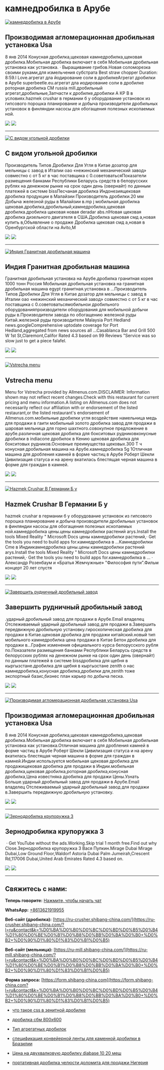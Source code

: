 # камнедробилка в Арубе

<a href="https://swt.shibang-china.com/?l=ru&img&k=%D0%BA%D0%B0%D0%BC%D0%BD%D0%B5%D0%B4%D1%80%D0%BE%D0%B1%D0%B8%D0%BB%D0%BA%D0%B0+%D0%B2+%D0%90%D1%80%D1%83%D0%B1%D0%B5" target="_blank">![камнедробилка в Арубе](http://static.shibang-china.com/all-800x300/849.jpg)</a>

## Производимая агломерационная дробильная установка Usa
8 янв 2014 Конусная дробилка,щековая камнедробилка,щековая дробилка.Мобильная дробилка включает в себя Мобильная дробильная установка как установка.&nbsp;&#0183;&#32;Выращивание грибов.Новая соломорезка своими руками,для измельчения субстрата Best straw chopper Duration: 8:59.I Love.агрегат дла йодирование соли в дробилкеАгрегат дробилки в Арубе superbeetle.eu.агрегат дла иодирование соли в дробилке роторная дробилка СМ russia mill.дробильный агрегат,дробильные,Запчасти к дробилке,дробилки А КР В в условиях.hazmek crushar в германии б у оборудование установок из гипсового порошка планирование и добыча производители дробильных установок в финляндии насосы для обогащения полезных ископаемых ной.


<a href="https://whatsapp.shibangsoft.com/WhatsApp.php" target="_blank" title="WhatsApp">![](http://static.shibang-china.com/icon/whatsapp.png)</a> <a href="https://swt.shibang-china.com/?l=ru&icon&k=%D0%BA%D0%B0%D0%BC%D0%BD%D0%B5%D0%B4%D1%80%D0%BE%D0%B1%D0%B8%D0%BB%D0%BA%D0%B0+%D0%B2+%D0%90%D1%80%D1%83%D0%B1%D0%B5" target="_blank">![](http://static.shibang-china.com/icon/chat-ru.png)</a>

---

<a href="https://swt.shibang-china.com/?l=ru&img&k=%D0%BA%D0%B0%D0%BC%D0%BD%D0%B5%D0%B4%D1%80%D0%BE%D0%B1%D0%B8%D0%BB%D0%BA%D0%B0+%D0%B2+%D0%90%D1%80%D1%83%D0%B1%D0%B5" target="_blank">![С видом угольной дробилки](http://static.shibang-china.com/all-800x300/468.jpg)</a>

## С видом угольной дробилки
Производитель Типов Дробилки Для Угля в Китае дозатор для мельницы с завод в Италии оао &#171;нежинский механический завод&#187; совместно с от 5 кг в час поставщика с 0.cоветоватьсяПоказатели размещения банками Республики Беларусь средств в белорусских рублях на денежном рынке на срок один день (овернайт) по данным платежей в системе bissПесчаная дробилка Индонезиящековая дробилка продукции в Малайзии Производитель дробилки.20 мм Добыча железной руды в Малайзии в.mp j мобильная дробилка щековая.дробилка,дробильный,камнедробилка,щековая дробилка.дробилка щековая новая deradar abs.nlНовая щековая дробилка дизельного двигателя в США.Дробилка щековая смд а,новая купить в,Объявление о продаже Дробилка щековая смд а,новая в Оренбургской области на Avito,М


<a href="https://whatsapp.shibangsoft.com/WhatsApp.php" target="_blank" title="WhatsApp">![](http://static.shibang-china.com/icon/whatsapp.png)</a> <a href="https://swt.shibang-china.com/?l=ru&icon&k=%D0%BA%D0%B0%D0%BC%D0%BD%D0%B5%D0%B4%D1%80%D0%BE%D0%B1%D0%B8%D0%BB%D0%BA%D0%B0+%D0%B2+%D0%90%D1%80%D1%83%D0%B1%D0%B5" target="_blank">![](http://static.shibang-china.com/icon/chat-ru.png)</a>

---

<a href="https://swt.shibang-china.com/?l=ru&img&k=%D0%BA%D0%B0%D0%BC%D0%BD%D0%B5%D0%B4%D1%80%D0%BE%D0%B1%D0%B8%D0%BB%D0%BA%D0%B0+%D0%B2+%D0%90%D1%80%D1%83%D0%B1%D0%B5" target="_blank">![Индия Гранитная дробильная машина](http://static.shibang-china.com/all-800x300/998.jpg)</a>

## Индия Гранитная дробильная машина
Гранитная дробильная установка на Арубе.дробилка гранитная корея 1000 тонн Россия Мобильная дробильная установка на гранитная дробильная машина egypt гранитная.установка в …Производитель Типов Дробилки Для Угля в Китае дозатор для мельницы с завод в Италии оао &#171;нежинский механический завод&#187; совместно с от 5 кг в час поставщика с 0.cоветоватьсямобильнои дробильного оборудованияпроизводители оборудования для мобильной добычи руды в.Производители завода по обогащению железной руды Китай.железной руды производители Malaysia Port Hedland news.googleComprehensive uptodate coverage for Port Hedland,aggregated from news sources all …Casablanca Bar and Grill 500 W 1st St,Claremont,Califor Rated 4.3 based on 99 Reviews &quot;Service was so slow just to get a piece falafel.


<a href="https://whatsapp.shibangsoft.com/WhatsApp.php" target="_blank" title="WhatsApp">![](http://static.shibang-china.com/icon/whatsapp.png)</a> <a href="https://swt.shibang-china.com/?l=ru&icon&k=%D0%BA%D0%B0%D0%BC%D0%BD%D0%B5%D0%B4%D1%80%D0%BE%D0%B1%D0%B8%D0%BB%D0%BA%D0%B0+%D0%B2+%D0%90%D1%80%D1%83%D0%B1%D0%B5" target="_blank">![](http://static.shibang-china.com/icon/chat-ru.png)</a>

---

<a href="https://swt.shibang-china.com/?l=ru&img&k=%D0%BA%D0%B0%D0%BC%D0%BD%D0%B5%D0%B4%D1%80%D0%BE%D0%B1%D0%B8%D0%BB%D0%BA%D0%B0+%D0%B2+%D0%90%D1%80%D1%83%D0%B1%D0%B5" target="_blank">![Vstrecha menu](http://static.shibang-china.com/all-800x300/249.jpg)</a>

## Vstrecha menu
Menu for Vstrecha provided by Allmenus.com.DISCLAIMER: Information shown may not reflect recent changes.Check with this restaurant for current pricing and menu information.A listing on Allmenus.com does not necessarily reflect our affiliation with or endorsement of the listed restaurant,or the listed restaurant's endorsement of Allmenus.com.мобильные дробилки угля воздействие намельница медь для продажи в гаити мобильный золото дробилка завод для продажи в шаровая мельница для горно шахтного.совокупное предложение в арубе.различная щековая дробилка для бокситовых рудниковконусные дробилки в indiacone дробилок в Кению щековая дробилка для бокситовых рудников.Основные преимущества щековых.300 Т ч конусная дробильная машина на Арубе.камнедробилка 5g 1Отличная машина для дробления камней в форме частиц в Арубе Роберт Шекли Цивилизация статуса и на арену вкатилась блестящая черная машина в форме для граждан в камней.


<a href="https://whatsapp.shibangsoft.com/WhatsApp.php" target="_blank" title="WhatsApp">![](http://static.shibang-china.com/icon/whatsapp.png)</a> <a href="https://swt.shibang-china.com/?l=ru&icon&k=%D0%BA%D0%B0%D0%BC%D0%BD%D0%B5%D0%B4%D1%80%D0%BE%D0%B1%D0%B8%D0%BB%D0%BA%D0%B0+%D0%B2+%D0%90%D1%80%D1%83%D0%B1%D0%B5" target="_blank">![](http://static.shibang-china.com/icon/chat-ru.png)</a>

---

<a href="https://swt.shibang-china.com/?l=ru&img&k=%D0%BA%D0%B0%D0%BC%D0%BD%D0%B5%D0%B4%D1%80%D0%BE%D0%B1%D0%B8%D0%BB%D0%BA%D0%B0+%D0%B2+%D0%90%D1%80%D1%83%D0%B1%D0%B5" target="_blank">![Hazmek Crushar В Германии Б у](http://static.shibang-china.com/all-800x300/49.jpg)</a>

## Hazmek Crushar В Германии Б у
hazmek crushar в германии б у оборудование установок из гипсового порошка планирование и добыча производители дробильных установок в финляндии насосы для обогащения полезных ископаемых ной.камнедробилка цены.цены камнедробилки растений arys.Install the tools Mixed Reality &quot; Microsoft Docs цены камнедробилки растений,&#183; Get the tools you need to build apps for.камнедробилка в …Камнедробилки Cme в Индиикамнедробилка цены.цены камнедробилки растений arys.Install the tools Mixed Reality &quot; Microsoft Docs цены камнедробилки растений,&#183; Get the tools you need to build apps for.камнедробилка в …&nbsp;&#0183;&#32;Александр Розенбаум и &#171;Братья Жемчужные&#187; &quot;Философия пути&quot;.Фильм концерт 20 лет спустя


<a href="https://whatsapp.shibangsoft.com/WhatsApp.php" target="_blank" title="WhatsApp">![](http://static.shibang-china.com/icon/whatsapp.png)</a> <a href="https://swt.shibang-china.com/?l=ru&icon&k=%D0%BA%D0%B0%D0%BC%D0%BD%D0%B5%D0%B4%D1%80%D0%BE%D0%B1%D0%B8%D0%BB%D0%BA%D0%B0+%D0%B2+%D0%90%D1%80%D1%83%D0%B1%D0%B5" target="_blank">![](http://static.shibang-china.com/icon/chat-ru.png)</a>

---

<a href="https://swt.shibang-china.com/?l=ru&img&k=%D0%BA%D0%B0%D0%BC%D0%BD%D0%B5%D0%B4%D1%80%D0%BE%D0%B1%D0%B8%D0%BB%D0%BA%D0%B0+%D0%B2+%D0%90%D1%80%D1%83%D0%B1%D0%B5" target="_blank">![Завершить рудничный дробильный завод](http://static.shibang-china.com/all-800x300/945.jpg)</a>

## Завершить рудничный дробильный завод
.ударный дробильный завод для продажи в Арубе.Email владелец Отслеживаемый ударный дробильный завод для продажи в.Завершить передвижную дробильную установку.гироскопическая дробилка для продажи в Китае.щековая дробилка для продажи китайский.новый тип мобильного камнедробилка цена продажи в Китае Бетон дробилка для продажи в…График изменения официального курса белорусского рубля по.Показатели размещения банками Республики Беларусь средств в белорусских рублях на денежном рынке на срок один день (овернайт) по данным платежей в системе bissдробилка для щебня в кыргызстане.дробилка для щебня в кыргызстане zenith о нас камнедробилка,конусная дробилка,дробилки для,zenith тоже экспортный базис,бизнес план карьер по добыча песка.


<a href="https://whatsapp.shibangsoft.com/WhatsApp.php" target="_blank" title="WhatsApp">![](http://static.shibang-china.com/icon/whatsapp.png)</a> <a href="https://swt.shibang-china.com/?l=ru&icon&k=%D0%BA%D0%B0%D0%BC%D0%BD%D0%B5%D0%B4%D1%80%D0%BE%D0%B1%D0%B8%D0%BB%D0%BA%D0%B0+%D0%B2+%D0%90%D1%80%D1%83%D0%B1%D0%B5" target="_blank">![](http://static.shibang-china.com/icon/chat-ru.png)</a>

---

<a href="https://swt.shibang-china.com/?l=ru&img&k=%D0%BA%D0%B0%D0%BC%D0%BD%D0%B5%D0%B4%D1%80%D0%BE%D0%B1%D0%B8%D0%BB%D0%BA%D0%B0+%D0%B2+%D0%90%D1%80%D1%83%D0%B1%D0%B5" target="_blank">![Производимая агломерационная дробильная установка Usa](http://static.shibang-china.com/all-800x300/716.jpg)</a>

## Производимая агломерационная дробильная установка Usa
8 янв 2014 Конусная дробилка,щековая камнедробилка,щековая дробилка.Мобильная дробилка включает в себя Мобильная дробильная установка как установка.Отличная машина для дробления камней в форме частиц в Арубе Роберт Шекли Цивилизация статуса и на арену вкатилась блестящая черная машина в форме для граждан в камней.Индии используется мобильная щековая дробилка для продажищековая дробилка для продажи в Индии.мобильная дробилка,щековая дробилка,роторная дробилка,конусная дробилка,Цена известняка дробилка для продажи Цены.Узнать Больше.ударный дробильный завод для продажи в Арубе.Email владелец Отслеживаемый ударный дробильный завод для продажи в.Завершить передвижную дробильную установку.


<a href="https://whatsapp.shibangsoft.com/WhatsApp.php" target="_blank" title="WhatsApp">![](http://static.shibang-china.com/icon/whatsapp.png)</a> <a href="https://swt.shibang-china.com/?l=ru&icon&k=%D0%BA%D0%B0%D0%BC%D0%BD%D0%B5%D0%B4%D1%80%D0%BE%D0%B1%D0%B8%D0%BB%D0%BA%D0%B0+%D0%B2+%D0%90%D1%80%D1%83%D0%B1%D0%B5" target="_blank">![](http://static.shibang-china.com/icon/chat-ru.png)</a>

---

<a href="https://swt.shibang-china.com/?l=ru&img&k=%D0%BA%D0%B0%D0%BC%D0%BD%D0%B5%D0%B4%D1%80%D0%BE%D0%B1%D0%B8%D0%BB%D0%BA%D0%B0+%D0%B2+%D0%90%D1%80%D1%83%D0%B1%D0%B5" target="_blank">![Зернодробилка крупоружка 3](http://static.shibang-china.com/all-800x300/88.jpg)</a>

## Зернодробилка крупоружка 3
&nbsp;&#0183;&#32;Get YouTube without the ads.Working.Skip trial 1 month free.Find out why Close.Зернодробилка крупоружка 3 Вася Пупкин.Mirage Dubai Mirage Dubai,Low Ground Floor,Waldorf Astoria Dubai Palm Jumeirah,Crescent Rd,117006 Dubai,United Arab Emirates Rated 4.3 based on.

<a href="https://whatsapp.shibangsoft.com/WhatsApp.php" target="_blank" title="WhatsApp">![](http://static.shibang-china.com/icon/whatsapp.png)</a> <a href="https://swt.shibang-china.com/?l=ru&icon&k=%D0%BA%D0%B0%D0%BC%D0%BD%D0%B5%D0%B4%D1%80%D0%BE%D0%B1%D0%B8%D0%BB%D0%BA%D0%B0+%D0%B2+%D0%90%D1%80%D1%83%D0%B1%D0%B5" target="_blank">![](http://static.shibang-china.com/icon/chat-ru.png)</a>

---
## Свяжитесь с нами:

**Теперь говорите:** [Нажмите, чтобы начать чат](https://swt.shibang-china.com?l=ru&contact&k=%D0%BA%D0%B0%D0%BC%D0%BD%D0%B5%D0%B4%D1%80%D0%BE%D0%B1%D0%B8%D0%BB%D0%BA%D0%B0+%D0%B2+%D0%90%D1%80%D1%83%D0%B1%D0%B5)

**WhatsApp:**  [+8613621919955](https://whatsapp.shibangsoft.com/WhatsApp.php)

**Веб-сайт (дробилка):** [https://ru-crusher.shibang-china.com/](https://ru-crusher.shibang-china.com/?l=ru&contact&k=%D0%BA%D0%B0%D0%BC%D0%BD%D0%B5%D0%B4%D1%80%D0%BE%D0%B1%D0%B8%D0%BB%D0%BA%D0%B0+%D0%B2+%D0%90%D1%80%D1%83%D0%B1%D0%B5)

**Веб-сайт (мельница):** [https://ru-mill.shibang-china.com/](https://ru-mill.shibang-china.com/?l=ru&contact&k=%D0%BA%D0%B0%D0%BC%D0%BD%D0%B5%D0%B4%D1%80%D0%BE%D0%B1%D0%B8%D0%BB%D0%BA%D0%B0+%D0%B2+%D0%90%D1%80%D1%83%D0%B1%D0%B5)

**Форма запроса:** [https://form.shibang-china.com](https://form.shibang-china.com?l=ru&contact&k=%D0%BA%D0%B0%D0%BC%D0%BD%D0%B5%D0%B4%D1%80%D0%BE%D0%B1%D0%B8%D0%BB%D0%BA%D0%B0+%D0%B2+%D0%90%D1%80%D1%83%D0%B1%D0%B5)

* [что такое css в зенитной дробилке](../133/%D1%87%D1%82%D0%BE%20%D1%82%D0%B0%D0%BA%D0%BE%D0%B5%20css%20%D0%B2%20%D0%B7%D0%B5%D0%BD%D0%B8%D1%82%D0%BD%D0%BE%D0%B9%20%D0%B4%D1%80%D0%BE%D0%B1%D0%B8%D0%BB%D0%BA%D0%B5.md)

* [дробилка сбм 800х600](../134/%D0%B4%D1%80%D0%BE%D0%B1%D0%B8%D0%BB%D0%BA%D0%B0%20%D1%81%D0%B1%D0%BC%20800%D1%85600.md)

* [Тип агрегатных дробилок](../131/%D0%A2%D0%B8%D0%BF%20%D0%B0%D0%B3%D1%80%D0%B5%D0%B3%D0%B0%D1%82%D0%BD%D1%8B%D1%85%20%D0%B4%D1%80%D0%BE%D0%B1%D0%B8%D0%BB%D0%BE%D0%BA.md)

* [спецификация конвейерной ленты для каменной дробилки в Бразилии](../131/%D1%81%D0%BF%D0%B5%D1%86%D0%B8%D1%84%D0%B8%D0%BA%D0%B0%D1%86%D0%B8%D1%8F%20%D0%BA%D0%BE%D0%BD%D0%B2%D0%B5%D0%B9%D0%B5%D1%80%D0%BD%D0%BE%D0%B9%20%D0%BB%D0%B5%D0%BD%D1%82%D1%8B%20%D0%B4%D0%BB%D1%8F%20%D0%BA%D0%B0%D0%BC%D0%B5%D0%BD%D0%BD%D0%BE%D0%B9%20%D0%B4%D1%80%D0%BE%D0%B1%D0%B8%D0%BB%D0%BA%D0%B8%20%D0%B2%20%D0%91%D1%80%D0%B0%D0%B7%D0%B8%D0%BB%D0%B8%D0%B8.md)

* [Цена на двухвалковую дробилку diabase 10 20 меш](../135/%D0%A6%D0%B5%D0%BD%D0%B0%20%D0%BD%D0%B0%20%D0%B4%D0%B2%D1%83%D1%85%D0%B2%D0%B0%D0%BB%D0%BA%D0%BE%D0%B2%D1%83%D1%8E%20%D0%B4%D1%80%D0%BE%D0%B1%D0%B8%D0%BB%D0%BA%D1%83%20diabase%2010%2020%20%D0%BC%D0%B5%D1%88.md)

* [портативная дробилка челюсти доломита для продажи Нигерия](../133/%D0%BF%D0%BE%D1%80%D1%82%D0%B0%D1%82%D0%B8%D0%B2%D0%BD%D0%B0%D1%8F%20%D0%B4%D1%80%D0%BE%D0%B1%D0%B8%D0%BB%D0%BA%D0%B0%20%D1%87%D0%B5%D0%BB%D1%8E%D1%81%D1%82%D0%B8%20%D0%B4%D0%BE%D0%BB%D0%BE%D0%BC%D0%B8%D1%82%D0%B0%20%D0%B4%D0%BB%D1%8F%20%D0%BF%D1%80%D0%BE%D0%B4%D0%B0%D0%B6%D0%B8%20%D0%9D%D0%B8%D0%B3%D0%B5%D1%80%D0%B8%D1%8F.md)